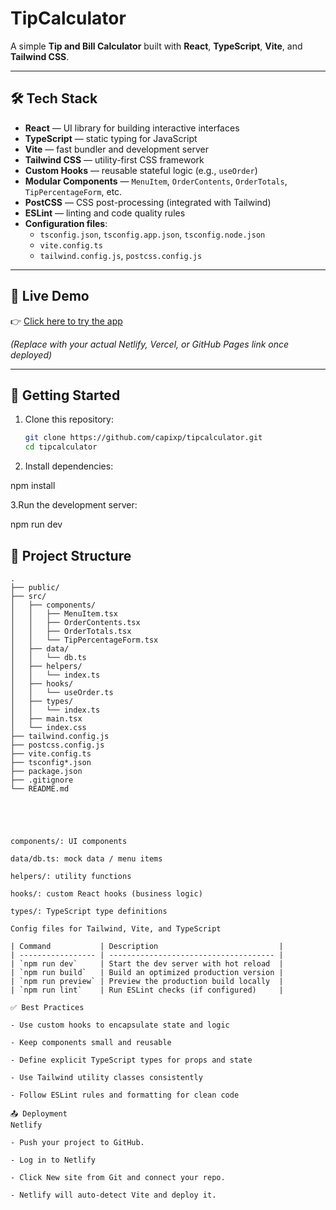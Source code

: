 # TipCalculator

A simple **Tip and Bill Calculator** built with **React**, **TypeScript**, **Vite**, and **Tailwind CSS**.

---

## 🛠 Tech Stack

- **React** — UI library for building interactive interfaces  
- **TypeScript** — static typing for JavaScript  
- **Vite** — fast bundler and development server  
- **Tailwind CSS** — utility-first CSS framework  
- **Custom Hooks** — reusable stateful logic (e.g., `useOrder`)  
- **Modular Components** — `MenuItem`, `OrderContents`, `OrderTotals`, `TipPercentageForm`, etc.  
- **PostCSS** — CSS post-processing (integrated with Tailwind)  
- **ESLint** — linting and code quality rules  
- **Configuration files**:  
  - `tsconfig.json`, `tsconfig.app.json`, `tsconfig.node.json`  
  - `vite.config.ts`  
  - `tailwind.config.js`, `postcss.config.js`  

---

## 🚀 Live Demo

👉 [Click here to try the app](https://your-demo-link.netlify.app)  

*(Replace with your actual Netlify, Vercel, or GitHub Pages link once deployed)*

---

## 🚀 Getting Started

1. Clone this repository:

   ```bash
   git clone https://github.com/capixp/tipcalculator.git
   cd tipcalculator

2. Install dependencies:
   
npm install

3.Run the development server:

npm run dev

## 📂 Project Structure

```text
.
├── public/
├── src/
│   ├── components/
│   │   ├── MenuItem.tsx
│   │   ├── OrderContents.tsx
│   │   ├── OrderTotals.tsx
│   │   └── TipPercentageForm.tsx
│   ├── data/
│   │   └── db.ts
│   ├── helpers/
│   │   └── index.ts
│   ├── hooks/
│   │   └── useOrder.ts
│   ├── types/
│   │   └── index.ts
│   ├── main.tsx
│   └── index.css
├── tailwind.config.js
├── postcss.config.js
├── vite.config.ts
├── tsconfig*.json
├── package.json
├── .gitignore
└── README.md





components/: UI components

data/db.ts: mock data / menu items

helpers/: utility functions

hooks/: custom React hooks (business logic)

types/: TypeScript type definitions

Config files for Tailwind, Vite, and TypeScript

| Command           | Description                           |
| ----------------- | ------------------------------------- |
| `npm run dev`     | Start the dev server with hot reload  |
| `npm run build`   | Build an optimized production version |
| `npm run preview` | Preview the production build locally  |
| `npm run lint`    | Run ESLint checks (if configured)     |

✅ Best Practices

- Use custom hooks to encapsulate state and logic

- Keep components small and reusable

- Define explicit TypeScript types for props and state

- Use Tailwind utility classes consistently

- Follow ESLint rules and formatting for clean code

📤 Deployment
Netlify

- Push your project to GitHub.

- Log in to Netlify

- Click New site from Git and connect your repo.

- Netlify will auto-detect Vite and deploy it.




